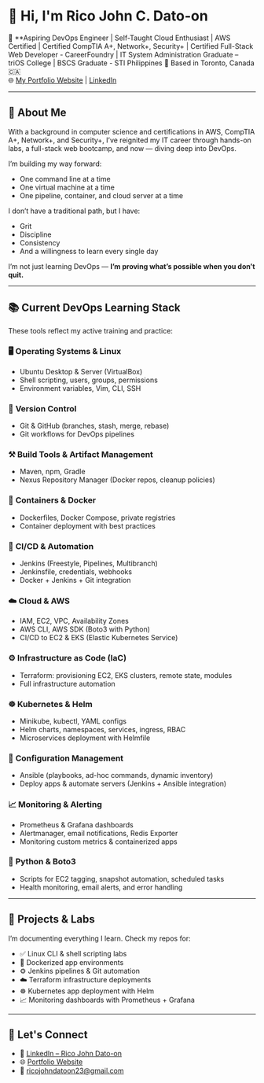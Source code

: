 # 👋 Hi, I'm Rico John C. Dato-on

🎯 **Aspiring DevOps Engineer | Self-Taught Cloud Enthusiast | AWS Certified | Certified CompTIA A+, Network+, Security+ | Certified Full-Stack Web Developer - CareerFoundry | IT System Administration Graduate – triOS College | BSCS Graduate - STI Philippines
📍 Based in Toronto, Canada 🇨🇦  
🌐 [My Portfolio Website](https://ricodatoon.netlify.app) | [LinkedIn](https://www.linkedin.com/in/rico-john-dato-on)

---

## 🚀 About Me

With a background in computer science and certifications in AWS, CompTIA A+, Network+, and Security+, I’ve reignited my IT career through hands-on labs, a full-stack web bootcamp, and now — diving deep into DevOps.

I’m building my way forward:
- One command line at a time  
- One virtual machine at a time  
- One pipeline, container, and cloud server at a time

I don’t have a traditional path, but I have:
- Grit  
- Discipline  
- Consistency  
- And a willingness to learn every single day

I’m not just learning DevOps — **I’m proving what’s possible when you don’t quit.**

---

## 📚 Current DevOps Learning Stack

These tools reflect my active training and practice:

### 🖥️ **Operating Systems & Linux**
- Ubuntu Desktop & Server (VirtualBox)
- Shell scripting, users, groups, permissions
- Environment variables, Vim, CLI, SSH

### 🧠 **Version Control**
- Git & GitHub (branches, stash, merge, rebase)
- Git workflows for DevOps pipelines

### ⚒️ **Build Tools & Artifact Management**
- Maven, npm, Gradle
- Nexus Repository Manager (Docker repos, cleanup policies)

### 🐳 **Containers & Docker**
- Dockerfiles, Docker Compose, private registries
- Container deployment with best practices

### 🔁 **CI/CD & Automation**
- Jenkins (Freestyle, Pipelines, Multibranch)
- Jenkinsfile, credentials, webhooks
- Docker + Jenkins + Git integration

### ☁️ **Cloud & AWS**
- IAM, EC2, VPC, Availability Zones
- AWS CLI, AWS SDK (Boto3 with Python)
- CI/CD to EC2 & EKS (Elastic Kubernetes Service)

### ⚙️ **Infrastructure as Code (IaC)**
- Terraform: provisioning EC2, EKS clusters, remote state, modules
- Full infrastructure automation

### ☸️ **Kubernetes & Helm**
- Minikube, kubectl, YAML configs
- Helm charts, namespaces, services, ingress, RBAC
- Microservices deployment with Helmfile

### 🧾 **Configuration Management**
- Ansible (playbooks, ad-hoc commands, dynamic inventory)
- Deploy apps & automate servers (Jenkins + Ansible integration)

### 📈 **Monitoring & Alerting**
- Prometheus & Grafana dashboards
- Alertmanager, email notifications, Redis Exporter
- Monitoring custom metrics & containerized apps

### 🐍 **Python & Boto3**
- Scripts for EC2 tagging, snapshot automation, scheduled tasks
- Health monitoring, email alerts, and error handling

---

## 📘 Projects & Labs

I’m documenting everything I learn. Check my repos for:

- ✅ Linux CLI & shell scripting labs  
- 🐳 Dockerized app environments  
- ⚙️ Jenkins pipelines & Git automation  
- ☁️ Terraform infrastructure deployments  
- ☸️ Kubernetes app deployment with Helm  
- 📈 Monitoring dashboards with Prometheus + Grafana  

---

## 💬 Let's Connect

- 🔗 [LinkedIn – Rico John Dato-on](https://www.linkedin.com/in/rico-john-dato-on)
- 🌐 [Portfolio Website](https://ricodatoon.netlify.app)
- 📧 ricojohndatoon23@gmail.com
